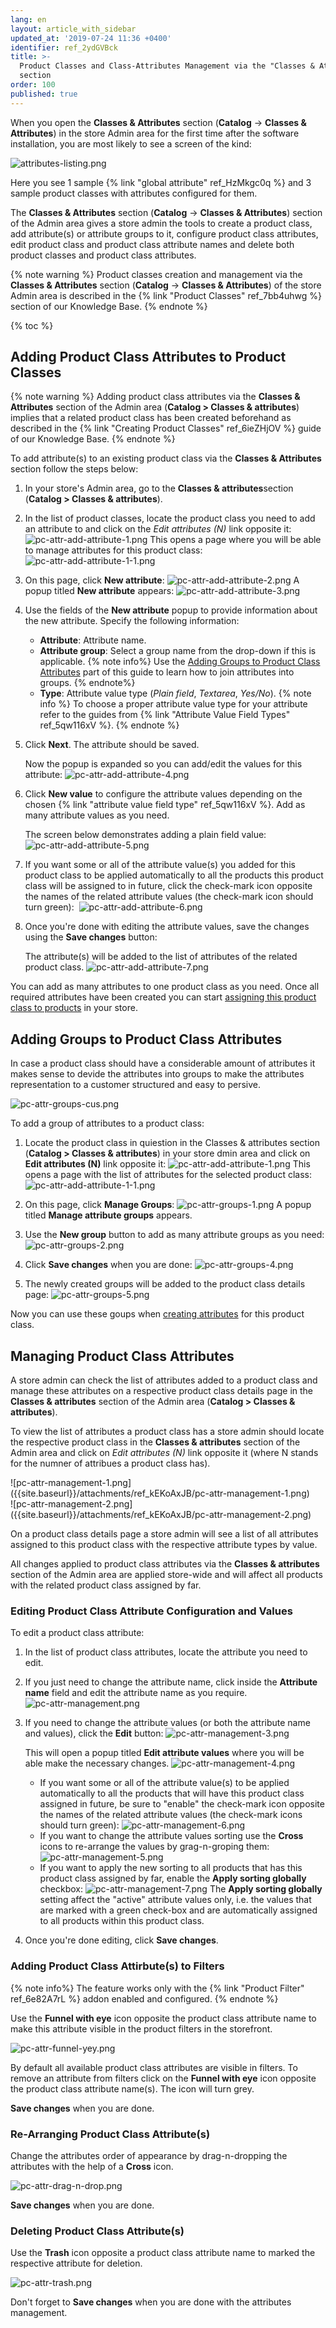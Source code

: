 ```yaml
---
lang: en
layout: article_with_sidebar
updated_at: '2019-07-24 11:36 +0400'
identifier: ref_2ydGVBck
title: >-
  Product Classes and Class-Attributes Management via the "Classes & Attributes"
  section
order: 100
published: true
---
```

When you open the **Classes & Attributes** section (**Catalog** -> **Classes & Attributes**) in the store Admin area for the first time after the software installation, you are most likely to see a screen of the kind:

![attributes-listing.png]({{site.baseurl}}/attachments/ref_kEKoAxJB/attributes-listing.png)

Here you see 1 sample {% link "global attribute" ref_HzMkgc0q %} and 3 sample product classes with attributes configured for them. 

The **Classes & Attributes** section (**Catalog** -> **Classes & Attributes**) section of the Admin area gives a store admin the tools to create a product class, add attribute(s) or attribute groups to it, configure product class attributes, edit product class and product class attribute names and delete both product classes and product class attributes. 

{% note warning %}
Product classes creation and management via the **Classes & Attributes** section (**Catalog** -> **Classes & Attributes**) of the store Admin area is described in the {% link "Product Classes" ref_7bb4uhwg %} section of our Knowledge Base. 
{% endnote %}

{% toc %}

## Adding Product Class Attributes to Product Classes

{% note warning %}
Adding product class attributes via the **Classes & Attributes** section of the Admin area (**Catalog > Classes & attributes**) implies that a related product class has been created beforehand as described in the {% link "Creating Product Classes" ref_6ieZHjOV %} guide of our Knowledge Base.
{% endnote %}

To add attribute(s) to an existing product class via the **Classes & Attributes** section follow the steps below:

1.  In your store's Admin area, go to the **Classes & attributes**section (**Catalog > Classes & attributes**).
2.  In the list of product classes, locate the product class you need to add an attribute to and click on the _Edit attributes (N)_ link opposite it:
    ![pc-attr-add-attribute-1.png]({{site.baseurl}}/attachments/ref_kEKoAxJB/pc-attr-add-attribute-1.png)
    This opens a page where you will be able to manage attributes for this product class:
    ![pc-attr-add-attribute-1-1.png]({{site.baseurl}}/attachments/ref_kEKoAxJB/pc-attr-add-attribute-1-1.png)
3.  On this page, click **New attribute**:
    ![pc-attr-add-attribute-2.png]({{site.baseurl}}/attachments/ref_kEKoAxJB/pc-attr-add-attribute-2.png)
    A popup titled **New attribute** appears:
    ![pc-attr-add-attribute-3.png]({{site.baseurl}}/attachments/ref_kEKoAxJB/pc-attr-add-attribute-3.png)
4.  Use the fields of the **New attribute** popup to provide information about the new attribute. Specify the following information:

    *   **Attribute**: Attribute name.
    *   **Attribute group**: Select a group name from the drop-down if this is applicable.
        {% note info%}
        Use the [Adding Groups to Product Class Attributes](https://kb.x-cart.com/product_classes_and_attributes/attributes/attribute_scope/class_attributes.html#adding-groups-to-product-class-attributes "Product Class Attributes") part of this guide to learn how to join attributes into groups.
        {% endnote%}
    *   **Type**: Attribute value type (_Plain field_, _Textarea_, _Yes/No_).
        {% note info %}
        To choose a proper attribute value type for your attribute refer to the guides from {% link "Attribute Value Field Types" ref_5qw116xV %}.
        {% endnote %}
5.  Click **Next**. The attribute should be saved. 
    
    Now the popup is expanded so you can add/edit the values for this attribute:
    ![pc-attr-add-attribute-4.png]({{site.baseurl}}/attachments/ref_kEKoAxJB/pc-attr-add-attribute-4.png)
6.  Click **New value** to configure the attribute values depending on the chosen {% link "attribute value field type" ref_5qw116xV %}. Add as many attribute values as you need.
    
    The screen below demonstrates adding a plain field value: 
    ![pc-attr-add-attribute-5.png]({{site.baseurl}}/attachments/ref_kEKoAxJB/pc-attr-add-attribute-5.png)
7.  If you want some or all of the attribute value(s) you added for this product class to be applied automatically to all the products this product class will be assigned to in future, click the check-mark icon opposite the names of the related attribute values (the check-mark icon should turn green): 
    ![pc-attr-add-attribute-6.png]({{site.baseurl}}/attachments/ref_kEKoAxJB/pc-attr-add-attribute-6.png)
8.  Once you're done with editing the attribute values, save the changes using the **Save changes** button:
   
    The attribute(s) will be added to the list of attributes of the related product class.
    ![pc-attr-add-attribute-7.png]({{site.baseurl}}/attachments/ref_kEKoAxJB/pc-attr-add-attribute-7.png)

You can add as many attributes to one product class as you need. Once all required attributes have been created you can start [assigning this product class to products](https://kb.x-cart.com/product_classes_and_attributes/attributes/attribute_scope/class_attributes/global_tab.html#assigning-product-class-attributes-to-products "Product Class Attributes") in your store.

## Adding Groups to Product Class Attributes

In case a product class should have a considerable amount of attributes it makes sense to devide the attributes into groups to make the attributes representation to a customer structured and easy to persive.

![pc-attr-groups-cus.png]({{site.baseurl}}/attachments/ref_kEKoAxJB/pc-attr-groups-cus.png)

To add a group of attributes to a product class:

1. Locate the product class in quiestion in the Classes & attributes section (**Catalog > Classes & attributes**) in your store dmin area and click on __Edit attributes (N)__ link opposite it:
   ![pc-attr-add-attribute-1.png]({{site.baseurl}}/attachments/ref_kEKoAxJB/pc-attr-add-attribute-1.png)
   This opens a page with the list of attributes for the selected product class:
   ![pc-attr-add-attribute-1-1.png]({{site.baseurl}}/attachments/ref_kEKoAxJB/pc-attr-add-attribute-1-1.png)
2. On this page, click **Manage Groups**:
   ![pc-attr-groups-1.png]({{site.baseurl}}/attachments/ref_kEKoAxJB/pc-attr-groups-1.png)
   A popup titled **Manage attribute groups** appears.
   
3. Use the **New group** button to add as many attribute groups as you need:
   ![pc-attr-groups-2.png]({{site.baseurl}}/attachments/ref_kEKoAxJB/pc-attr-groups-2.png)
   
4. Click **Save changes** when you are done:
   ![pc-attr-groups-4.png]({{site.baseurl}}/attachments/ref_kEKoAxJB/pc-attr-groups-4.png)
   
5. The newly created groups will be added to the product class details page:
   ![pc-attr-groups-5.png]({{site.baseurl}}/attachments/ref_kEKoAxJB/pc-attr-groups-5.png)

Now you can use these goups when [creating attributes](https://kb.x-cart.com/product_classes_and_attributes/attributes/attribute_scope/class_attributes.html#adding-product-class-attributes-to-product-classes "Product Class Attributes") for this product class.

## Managing Product Class Attributes 

A store admin can check the list of attributes added to a product class and manage these attributes on a respective product class details page in the **Classes & attributes** section of the Admin area (**Catalog > Classes & attributes**).

To view the list of attributes a product class has a store admin should locate the respective product class in the **Classes & attributes** section of the Admin area and click on _Edit attributes (N)_ link opposite it (where N stands for the numner of attribues a product class has).

<div class="ui stackable two column grid">
  <div class="column" markdown="span">![pc-attr-management-1.png]({{site.baseurl}}/attachments/ref_kEKoAxJB/pc-attr-management-1.png)</div>
  <div class="column" markdown="span">![pc-attr-management-2.png]({{site.baseurl}}/attachments/ref_kEKoAxJB/pc-attr-management-2.png)</div>
</div>

On a product class details page a store admin will see a list of all attributes assigned to this product class with the respective attribute types by value.

All changes applied to product class attributes via the **Classes & attributes** section of the Admin area are applied store-wide and will affect all products with the related product class assigned by far.

### Editing Product Class Attribute Configuration and Values
   
To edit a product class attribute:

1. In the list of product class attributes, locate the attribute you need to edit. 
2. If you just need to change the attribute name, click inside the **Attribute name** field and edit the attribute name as you require. 
   ![pc-attr-management.png]({{site.baseurl}}/attachments/ref_kEKoAxJB/pc-attr-management.png)
3. If you need to change the attribute values (or both the attribute name and values), click the **Edit** button:
   ![pc-attr-management-3.png]({{site.baseurl}}/attachments/ref_kEKoAxJB/pc-attr-management-3.png)
      
   This will open a popup titled **Edit attribute values** where you will be able make the necessary changes.
   ![pc-attr-management-4.png]({{site.baseurl}}/attachments/ref_kEKoAxJB/pc-attr-management-4.png)
      *  If you want some or all of the attribute value(s) to be applied automatically to all the products that will have this product class assigned in future, be sure to "enable" the check-mark icon opposite the names of the related attribute values (the check-mark icons should turn green):
         ![pc-attr-management-6.png]({{site.baseurl}}/attachments/ref_kEKoAxJB/pc-attr-management-6.png)
      *  If you want to change the attribute values sorting use the **Cross** icons to re-arrange the values by grag-n-groping them:
         ![pc-attr-management-5.png]({{site.baseurl}}/attachments/ref_kEKoAxJB/pc-attr-management-5.png)
      * If you want to apply the new sorting to all products that has this product class assigned by far, enable the **Apply sorting globally** checkbox:
        ![pc-attr-management-7.png]({{site.baseurl}}/attachments/ref_kEKoAxJB/pc-attr-management-7.png)
        The **Apply sorting globally** setting affect the "active" attribute values only, i.e. the values that are marked with a green check-box and are automatically assigned to all products within this product class.

4. Once you're done editing, click **Save changes**.

### Adding Product Class Attirbute(s) to Filters

{% note info%}
The feature works only with the {% link "Product Filter" ref_6e82A7rL %} addon enabled and configured.
{% endnote %}
   
Use the **Funnel with eye** icon opposite the product class attribute name to make this attribute visible in the product filters in the storefront. 

![pc-attr-funnel-yey.png]({{site.baseurl}}/attachments/ref_2ydGVBck/pc-attr-funnel-yey.png)

By default all available product class attributes are visible in filters. To remove an attribute from filters click on the **Funnel with eye** icon opposite the product class attribute name(s). The icon will turn grey.

**Save changes** when you are done.
   
### Re-Arranging Product Class Attribute(s)
   
Change the attributes order of appearance by drag-n-dropping the attributes with the help of a **Cross** icon.

![pc-attr-drag-n-drop.png]({{site.baseurl}}/attachments/ref_2ydGVBck/pc-attr-drag-n-drop.png)

**Save changes** when you are done.
   
### Deleting Product Class Attribute(s)

Use the **Trash** icon opposite a product class attribute name to marked the respective attribute for deletion.

![pc-attr-trash.png]({{site.baseurl}}/attachments/ref_2ydGVBck/pc-attr-trash.png)

Don't forget to **Save changes** when you are done with the attributes management.
